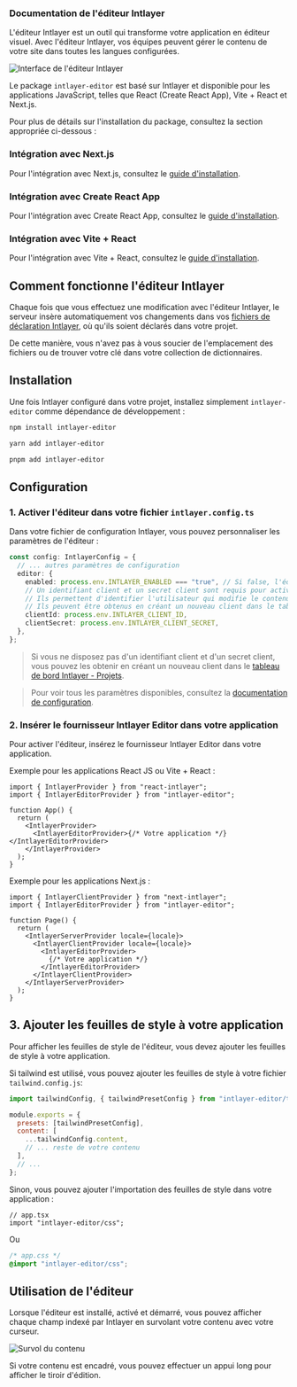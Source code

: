### Documentation de l'éditeur Intlayer

L'éditeur Intlayer est un outil qui transforme votre application en éditeur visuel. Avec l'éditeur Intlayer, vos équipes peuvent gérer le contenu de votre site dans toutes les langues configurées.

![Interface de l'éditeur Intlayer](https://github.com/aymericzip/intlayer/blob/main/docs/assets/intlayer_editor_ui.png)

Le package `intlayer-editor` est basé sur Intlayer et disponible pour les applications JavaScript, telles que React (Create React App), Vite + React et Next.js.

Pour plus de détails sur l'installation du package, consultez la section appropriée ci-dessous :

### Intégration avec Next.js

Pour l'intégration avec Next.js, consultez le [guide d'installation](https://github.com/aymericzip/intlayer/blob/main/docs/docs/intlayer_with_nextjs_fr.md).

### Intégration avec Create React App

Pour l'intégration avec Create React App, consultez le [guide d'installation](https://github.com/aymericzip/intlayer/blob/main/docs/docs/intlayer_with_create_react_app_fr.md).

### Intégration avec Vite + React

Pour l'intégration avec Vite + React, consultez le [guide d'installation](https://github.com/aymericzip/intlayer/blob/main/docs/docs/intlayer_with_vite+react_fr.md).

## Comment fonctionne l'éditeur Intlayer

Chaque fois que vous effectuez une modification avec l'éditeur Intlayer, le serveur insère automatiquement vos changements dans vos [fichiers de déclaration Intlayer](https://github.com/aymericzip/intlayer/blob/main/docs/docs/content_declaration/get_started_fr.md), où qu'ils soient déclarés dans votre projet.

De cette manière, vous n'avez pas à vous soucier de l'emplacement des fichiers ou de trouver votre clé dans votre collection de dictionnaires.

## Installation

Une fois Intlayer configuré dans votre projet, installez simplement `intlayer-editor` comme dépendance de développement :

```bash
npm install intlayer-editor
```

```bash
yarn add intlayer-editor
```

```bash
pnpm add intlayer-editor
```

## Configuration

### 1. Activer l'éditeur dans votre fichier `intlayer.config.ts`

Dans votre fichier de configuration Intlayer, vous pouvez personnaliser les paramètres de l'éditeur :

```typescript
const config: IntlayerConfig = {
  // ... autres paramètres de configuration
  editor: {
    enabled: process.env.INTLAYER_ENABLED === "true", // Si false, l'éditeur est inactif et inaccessible.
    // Un identifiant client et un secret client sont requis pour activer l'éditeur.
    // Ils permettent d'identifier l'utilisateur qui modifie le contenu.
    // Ils peuvent être obtenus en créant un nouveau client dans le tableau de bord Intlayer - Projets (https://intlayer.org/dashboard/projects).
    clientId: process.env.INTLAYER_CLIENT_ID,
    clientSecret: process.env.INTLAYER_CLIENT_SECRET,
  },
};
```

> Si vous ne disposez pas d'un identifiant client et d'un secret client, vous pouvez les obtenir en créant un nouveau client dans le [tableau de bord Intlayer - Projets](https://intlayer.org/dashboard/projects).

> Pour voir tous les paramètres disponibles, consultez la [documentation de configuration](https://github.com/aymericzip/intlayer/blob/main/docs/docs/configuration_fr.md).

### 2. Insérer le fournisseur Intlayer Editor dans votre application

Pour activer l'éditeur, insérez le fournisseur Intlayer Editor dans votre application.

Exemple pour les applications React JS ou Vite + React :

```tsx
import { IntlayerProvider } from "react-intlayer";
import { IntlayerEditorProvider } from "intlayer-editor";

function App() {
  return (
    <IntlayerProvider>
      <IntlayerEditorProvider>{/* Votre application */}</IntlayerEditorProvider>
    </IntlayerProvider>
  );
}
```

Exemple pour les applications Next.js :

```tsx
import { IntlayerClientProvider } from "next-intlayer";
import { IntlayerEditorProvider } from "intlayer-editor";

function Page() {
  return (
    <IntlayerServerProvider locale={locale}>
      <IntlayerClientProvider locale={locale}>
        <IntlayerEditorProvider>
          {/* Votre application */}
        </IntlayerEditorProvider>
      </IntlayerClientProvider>
    </IntlayerServerProvider>
  );
}
```

## 3. Ajouter les feuilles de style à votre application

Pour afficher les feuilles de style de l'éditeur, vous devez ajouter les feuilles de style à votre application.

Si tailwind est utilisé, vous pouvez ajouter les feuilles de style à votre fichier `tailwind.config.js`:

```js
import tailwindConfig, { tailwindPresetConfig } from "intlayer-editor/tailwind";

module.exports = {
  presets: [tailwindPresetConfig],
  content: [
    ...tailwindConfig.content,
    // ... reste de votre contenu
  ],
  // ...
};
```

Sinon, vous pouvez ajouter l'importation des feuilles de style dans votre application :

```tsx
// app.tsx
import "intlayer-editor/css";
```

Ou

```css
/* app.css */
@import "intlayer-editor/css";
```

## Utilisation de l'éditeur

Lorsque l'éditeur est installé, activé et démarré, vous pouvez afficher chaque champ indexé par Intlayer en survolant votre contenu avec votre curseur.

![Survol du contenu](https://github.com/aymericzip/intlayer/blob/main/docs/assets/intlayer_editor_hover_content.png)

Si votre contenu est encadré, vous pouvez effectuer un appui long pour afficher le tiroir d'édition.
